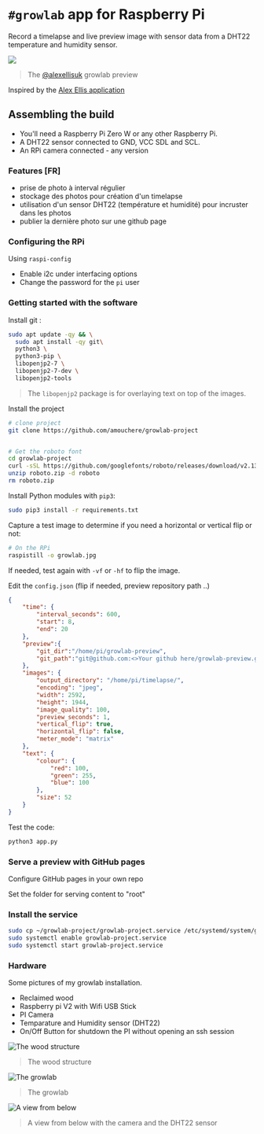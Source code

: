 # `#growlab` app for Raspberry Pi

Record a timelapse and live preview image with sensor data from a DHT22 temperature and humidity sensor.

![](https://pbs.twimg.com/media/E0DwywWXoAET9dK?format=jpg&name=medium)
> The [@alexellisuk](https://twitter.com/alexellisuk) growlab preview

Inspired by the [Alex Ellis application](https://github.com/alexellis/growlab)

## Assembling the build

* You'll need a Raspberry Pi Zero W or any other Raspberry Pi.
* A DHT22 sensor connected to GND, VCC SDL and SCL.
* An RPi camera connected - any version

### Features [FR]

* prise de photo à interval régulier
* stockage des photos pour création d'un timelapse
* utilisation d'un sensor DHT22 (température et humidité) pour incruster dans les photos
* publier la dernière photo sur une github page

### Configuring the RPi

Using `raspi-config`

* Enable i2c under interfacing options
* Change the password for the `pi` user

### Getting started with the software

Install git :

```bash
sudo apt update -qy && \
  sudo apt install -qy git\
  python3 \
  python3-pip \
  libopenjp2-7 \
  libopenjp2-7-dev \
  libopenjp2-tools
```
> The `libopenjp2` package is for overlaying text on top of the images.


Install the project

```bash
# clone project
git clone https://github.com/amouchere/growlab-project


# Get the roboto font
cd growlab-project
curl -sSL https://github.com/googlefonts/roboto/releases/download/v2.138/roboto-unhinted.zip -o roboto.zip
unzip roboto.zip -d roboto
rm roboto.zip
```



Install Python modules with `pip3`:

```bash
sudo pip3 install -r requirements.txt
```

Capture a test image to determine if you need a horizontal or vertical flip or not:

```bash
# On the RPi
raspistill -o growlab.jpg

```

If needed, test again with `-vf` or `-hf` to flip the image.

Edit the `config.json` (flip if needed, preview repository path ..)

```json
{
    "time": {
        "interval_seconds": 600,
        "start": 8,
        "end": 20
    },
    "preview":{
        "git_dir":"/home/pi/growlab-preview",
        "git_path":"git@github.com:<>Your github here/growlab-preview.git"
    },
    "images": {
        "output_directory": "/home/pi/timelapse/",
        "encoding": "jpeg",
        "width": 2592,
        "height": 1944,
        "image_quality": 100,
        "preview_seconds": 1,
        "vertical_flip": true,
        "horizontal_flip": false,
        "meter_mode": "matrix"
    },
    "text": {
        "colour": {
            "red": 100,
            "green": 255,
            "blue": 100
        },
        "size": 52
    }
}

```

Test the code:

```bash
python3 app.py
```

### Serve a preview with GitHub pages

Configure GitHub pages in your own repo

Set the folder for serving content to "root"

### Install the service 


```bash 
sudo cp ~/growlab-project/growlab-project.service /etc/systemd/system/growlab-project.service
sudo systemctl enable growlab-project.service
sudo systemctl start growlab-project.service
```

### Hardware 

Some pictures of my growlab installation.

* Reclaimed wood
* Raspberry pi V2 with Wifi USB Stick
* PI Camera
* Temparature and Humidity sensor (DHT22)
* On/Off Button for shutdown the PI without opening an ssh session


![The wood structure](./docs/wood_structure.jpg)
> The wood structure

![The growlab](./docs/global_view.jpg)
> The growlab

![A view from below](./docs/below_view.jpg)
> A view from below with the camera and the DHT22 sensor